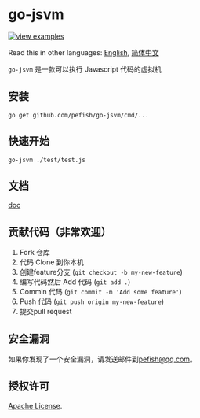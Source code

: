 # go-jsvm

[![view examples](https://img.shields.io/badge/learn%20by-examples-0C8EC5.svg?style=for-the-badge&logo=go)](https://github.com/pefish/go-jsvm)

Read this in other languages: [English](README.md), [简体中文](README_zh-cn.md)

`go-jsvm` 是一款可以执行 Javascript 代码的虚拟机

## 安装

```
go get github.com/pefish/go-jsvm/cmd/...
```

## 快速开始

```shell script
go-jsvm ./test/test.js
```

## 文档

[doc](https://godoc.org/github.com/pefish/go-jsvm)

## 贡献代码（非常欢迎）

1. Fork 仓库
2. 代码 Clone 到你本机
3. 创建feature分支 (`git checkout -b my-new-feature`)
4. 编写代码然后 Add 代码 (`git add .`)
5. Commin 代码 (`git commit -m 'Add some feature'`)
6. Push 代码 (`git push origin my-new-feature`)
7. 提交pull request

## 安全漏洞

如果你发现了一个安全漏洞，请发送邮件到[pefish@qq.com](mailto:pefish@qq.com)。

## 授权许可

[Apache License](LICENSE).
